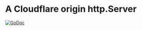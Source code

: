 # A Cloudflare origin http.Server

[![GoDoc](https://godoc.org/github.com/ncruces/go-cloudflare/origin?status.svg)](https://godoc.org/github.com/ncruces/go-cloudflare/origin)
